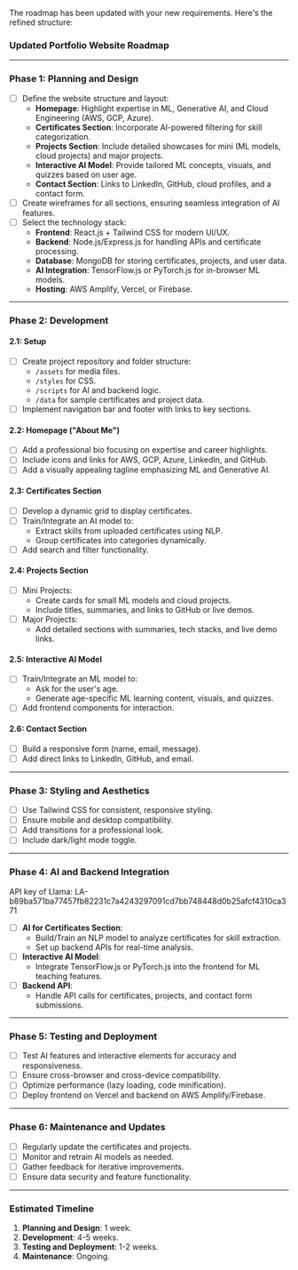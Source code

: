 The roadmap has been updated with your new requirements. Here's the refined structure:

### **Updated Portfolio Website Roadmap**

---

### **Phase 1: Planning and Design**

- [ ] Define the website structure and layout:
  - **Homepage**: Highlight expertise in ML, Generative AI, and Cloud Engineering (AWS, GCP, Azure).
  - **Certificates Section**: Incorporate AI-powered filtering for skill categorization.
  - **Projects Section**: Include detailed showcases for mini (ML models, cloud projects) and major projects.
  - **Interactive AI Model**: Provide tailored ML concepts, visuals, and quizzes based on user age.
  - **Contact Section**: Links to LinkedIn, GitHub, cloud profiles, and a contact form.
- [ ] Create wireframes for all sections, ensuring seamless integration of AI features.
- [ ] Select the technology stack:
  - **Frontend**: React.js + Tailwind CSS for modern UI/UX.
  - **Backend**: Node.js/Express.js for handling APIs and certificate processing.
  - **Database**: MongoDB for storing certificates, projects, and user data.
  - **AI Integration**: TensorFlow.js or PyTorch.js for in-browser ML models.
  - **Hosting**: AWS Amplify, Vercel, or Firebase.

---

### **Phase 2: Development**

#### **2.1: Setup**

- [ ] Create project repository and folder structure:
  - `/assets` for media files.
  - `/styles` for CSS.
  - `/scripts` for AI and backend logic.
  - `/data` for sample certificates and project data.
- [ ] Implement navigation bar and footer with links to key sections.

#### **2.2: Homepage ("About Me")**

- [ ] Add a professional bio focusing on expertise and career highlights.
- [ ] Include icons and links for AWS, GCP, Azure, LinkedIn, and GitHub.
- [ ] Add a visually appealing tagline emphasizing ML and Generative AI.

#### **2.3: Certificates Section**

- [ ] Develop a dynamic grid to display certificates.
- [ ] Train/Integrate an AI model to:
  - Extract skills from uploaded certificates using NLP.
  - Group certificates into categories dynamically.
- [ ] Add search and filter functionality.

#### **2.4: Projects Section**

- [ ] Mini Projects:
  - Create cards for small ML models and cloud projects.
  - Include titles, summaries, and links to GitHub or live demos.
- [ ] Major Projects:
  - Add detailed sections with summaries, tech stacks, and live demo links.

#### **2.5: Interactive AI Model**

- [ ] Train/Integrate an ML model to:
  - Ask for the user's age.
  - Generate age-specific ML learning content, visuals, and quizzes.
- [ ] Add frontend components for interaction.

#### **2.6: Contact Section**

- [ ] Build a responsive form (name, email, message).
- [ ] Add direct links to LinkedIn, GitHub, and email.

---

### **Phase 3: Styling and Aesthetics**

- [ ] Use Tailwind CSS for consistent, responsive styling.
- [ ] Ensure mobile and desktop compatibility.
- [ ] Add transitions for a professional look.
- [ ] Include dark/light mode toggle.

---

### **Phase 4: AI and Backend Integration**

API key of Llama: LA-b89ba571ba77457fb82231c7a4243297091cd7bb748448d0b25afcf4310ca371

- [ ] **AI for Certificates Section**:
  - Build/Train an NLP model to analyze certificates for skill extraction.
  - Set up backend APIs for real-time analysis.
- [ ] **Interactive AI Model**:
  - Integrate TensorFlow.js or PyTorch.js into the frontend for ML teaching features.
- [ ] **Backend API**:
  - Handle API calls for certificates, projects, and contact form submissions.

---

### **Phase 5: Testing and Deployment**

- [ ] Test AI features and interactive elements for accuracy and responsiveness.
- [ ] Ensure cross-browser and cross-device compatibility.
- [ ] Optimize performance (lazy loading, code minification).
- [ ] Deploy frontend on Vercel and backend on AWS Amplify/Firebase.

---

### **Phase 6: Maintenance and Updates**

- [ ] Regularly update the certificates and projects.
- [ ] Monitor and retrain AI models as needed.
- [ ] Gather feedback for iterative improvements.
- [ ] Ensure data security and feature functionality.

---

### **Estimated Timeline**

1. **Planning and Design**: 1 week.
2. **Development**: 4-5 weeks.
3. **Testing and Deployment**: 1-2 weeks.
4. **Maintenance**: Ongoing.
